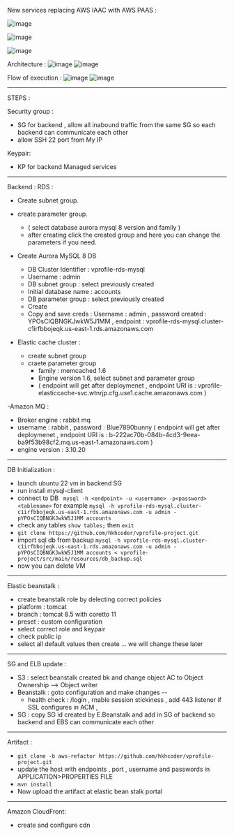 New services replacing AWS IAAC with AWS PAAS :


![image](https://github.com/qriz1452/projects/assets/112246222/395edb4d-0f5d-4c54-8868-6fe4a68de441)

![image](https://github.com/qriz1452/projects/assets/112246222/5e816e0d-e529-46a3-9a79-b319b8ac37d1)


![image](https://github.com/qriz1452/projects/assets/112246222/d2886e5d-1110-4be3-8315-de9814f946d3)


Architecture :
![image](https://github.com/qriz1452/projects/assets/112246222/26dc2cce-1aa8-47cd-bf4a-4ac5e3876959)
![image](https://github.com/qriz1452/projects/assets/112246222/141202fd-2b83-4f0c-9718-e7104ef53258)


Flow of execution : 
![image](https://github.com/qriz1452/projects/assets/112246222/88e8d385-aed7-4475-9654-6841a62c1f07)
![image](https://github.com/qriz1452/projects/assets/112246222/3ca4d4b6-1bbc-4253-bb09-e8ca3bf2dd54)


-----------------------
STEPS :


Security group : 
- SG for backend , allow all inabound traffic from the same SG so each backend can communicate each other
- allow SSH 22 port from My IP

Keypair:
- KP for backend Managed services


----------------------------------------

Backend :
RDS : 
- Create subnet group.
- create parameter group.
  - ( select database aurora mysql 8 version and family )
  -  after creating click the created group and here you can change the parameters if you need.
- Create Aurora MySQL 8 DB
   - DB Cluster Identifier : vprofile-rds-mysql
   - Username : admin 
   - DB subnet group : select previously created
   - Initial database name : accounts
   - DB parameter group : select previously created
   - Create
   - Copy and save creds :     Username : admin  ,   password created : YPOsCIQBNGKJwkW5J1MM , endpoint : vprofile-rds-mysql.cluster-c1irfbbojeqk.us-east-1.rds.amazonaws.com 

 
- Elastic cache cluster :
   -  create subnet group
   -  craete parameter group
      - family : memcached 1.6
      - Engine version 1.6, select subnet and parameter group
      -  ( endpoint will get after deploymenet , endpoint  URI is :  vprofile-elasticcache-svc.wtnrjp.cfg.use1.cache.amazonaws.com  )
    
-Amazon MQ :
 - Broker engine : rabbit mq
 - username : rabbit , password : Blue7890bunny    ( endpoint will get after deploymenet , endpoint  URI is :  b-222ac70b-084b-4cd3-9eea-ba9f53b98cf2.mq.us-east-1.amazonaws.com  )
 - engine version : 3.10.20


-----------------------

DB Initialization :
- launch ubuntu 22 vm in  backend SG
- run install mysql-client
- connect to DB ` mysql -h <endpoint> -u <username> -p<password> <tablename>` for example `mysql -h vprofile-rds-mysql.cluster-c1irfbbojeqk.us-east-1.rds.amazonaws.com -u admin -pYPOsCIQBNGKJwkW5J1MM accounts`
- check any tables `show tables;` then `exit`
- `git clone https://github.com/hkhcoder/vprofile-project.git`
- import sql db from backup `mysql -h vprofile-rds-mysql.cluster-c1irfbbojeqk.us-east-1.rds.amazonaws.com -u admin -pYPOsCIQBNGKJwkW5J1MM accounts < vprofile-project/src/main/resources/db_backup.sql  `
- now you can delete VM

------------------

Elastic beanstalk :
- create beanstalk role by delecting correct policies
-  platform : tomcat
-  branch : tomcat 8.5 with coretto 11
-  preset : custom configuration
-  select correct role and keypair
-  check public ip
-  select all default values then create ... we will change these later


--------------------------------------------

SG and ELB update :
- S3 : select beanstalk created bk and change object AC to Object Ownership --> Object writer
-  Beanstalk : goto configuration and make changes --
   - health check : /login , rnable session stickiness , add 443 listener if SSL configures  in ACM ,
- SG : copy SG id created by E.Beanstalk and add in SG of backend so backend and EBS can communicate each other


------------------------------

Artifact :
- `git clone -b aws-refactor https://github.com/hkhcoder/vprofile-project.git`
- update the  host with endpoints , port , username and passwords in APPLICATION>PROPERTIES FILE
- `mvn install `
- Now upload the artifact at elastic bean stalk portal

--------------------------------

Amazon CloudFront:
- create and configure cdn
  
